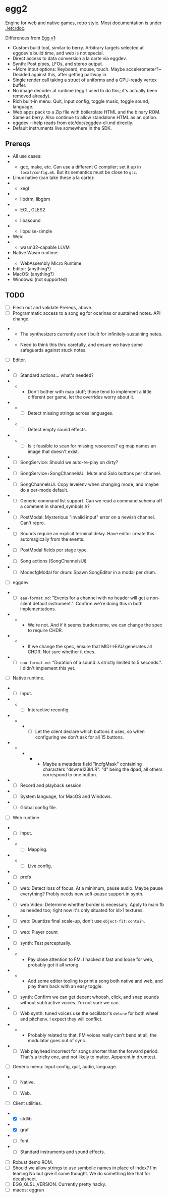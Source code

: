 # egg2

Engine for web and native games, retro style.
Most documentation is under [./etc/doc](./etc/doc/).

Differences from [Egg v1](https://github.com/aksommerville/egg):
- Custom build tool, similar to berry. Arbitrary targets selected at eggdev's build time, and web is not special.
- Direct access to data conversion a la carte via eggdev.
- Synth: Post pipes, LFOs, and stereo output.
- ~More input options: Keyboard, mouse, touch. Maybe accelerometer?~ Decided against this, after getting partway in.
- Single render call taking a struct of uniforms and a GPU-ready vertex buffer.
- No image decoder at runtime (egg 1 used to do this; it's actually been removed already).
- Rich built-in menu. Quit, input config, toggle music, toggle sound, language.
- Web apps pack to a Zip file with boilerplate HTML and the binary ROM. Same as berry. Also continue to allow standalone HTML as an option.
- eggdev --help reads from etc/doc/eggdev-cli.md directly.
- Default instruments live somewhere in the SDK.

## Prereqs

- All use cases:
- - gcc, make, etc. Can use a different C compiler; set it up in `local/config.mk`. But its semantics must be close to `gcc`.
- Linux native (can take these a la carte):
- - xegl
- - libdrm, libgbm
- - EGL, GLES2
- - libasound
- - libpulse-simple
- Web:
- - wasm32-capable LLVM
- Native Wasm runtime:
- - WebAssembly Micro Runtime
- Editor: (anything?)
- MacOS: (anything?)
- Windows: (not supported)

## TODO

- [ ] Flesh out and validate Prereqs, above.
- [ ] Programmatic access to a song eg for ocarinas or sustained notes. API change.
- - The synthesizers currently aren't built for infinitely-sustaining notes.
- - Need to think this thru carefully, and ensure we have some safeguards against stuck notes.
- [ ] Editor.
- - [ ] Standard actions... what's needed?
- - - Don't bother with map stuff; those tend to implement a little different per game, let the overrides worry about it.
- - - [ ] Detect missing strings across languages.
- - - [ ] Detect empty sound effects.
- - - [ ] Is it feasible to scan for missing resources? eg map names an image that doesn't exist.
- - [ ] SongService: Should we auto-re-play on dirty?
- - [ ] SongService+SongChannelsUi: Mute and Solo buttons per channel.
- - [ ] SongChannelsUi: Copy levelenv when changing mode, and maybe do a per-mode default.
- - [ ] Generic command list support. Can we read a command schema off a comment in shared_symbols.h?
- - [ ] PostModal: Mysterious "invalid input" error on a newish channel. Can't repro.
- - [ ] Sounds require an explicit terminal delay. Have editor create this automagically from the events.
- - [ ] PostModal fields per stage type.
- - [ ] Song actions (SongChannelsUi)
- - [ ] ModecfgModal for drum: Spawn SongEditor in a modal per drum.
- [ ] eggdev
- - [ ] `eau-format.md`: "Events for a channel with no header will get a non-silent default instrument.". Confirm we're doing this in both implementations.
- - - We're not. And if it seems burdensome, we can change the spec to require CHDR.
- - - If we change the spec, ensure that MIDI=>EAU generates all CHDR. Not sure whether it does.
- - [ ] `eau-format.md`: "Duration of a sound is strictly limited to 5 seconds.". I didn't implement this yet.
- [ ] Native runtime.
- - [ ] Input.
- - - [ ] Interactive reconfig.
- - - - [ ] Let the client declare which buttons it uses, so when configuring we don't ask for all 15 buttons.
- - - - - Maybe a metadata field "incfgMask" containing characters "dswne123lrLR". "d" being the dpad, all others correspond to one button.
- - [ ] Record and playback session.
- - [ ] System language, for MacOS and Windows.
- - [ ] Global config file.
- [ ] Web runtime.
- - [ ] Input.
- - - [ ] Mapping.
- - - [ ] Live config.
- - [ ] prefs
- - [ ] web: Detect loss of focus. At a minimum, pause audio. Maybe pause everything? Probly needs new soft-pause support in synth.
- - [ ] web Video: Determine whether border is necessary. Apply to main fb as needed too; right now it's only situated for id>1 textures.
- - [ ] web: Quantize final scale-up, don't use `object-fit:contain`.
- - [ ] web: Player count
- - [ ] synth: Test perceptually.
- - - Pay close attention to FM. I hacked it fast and loose for web, probably got it all wrong.
- - - Add some editor tooling to print a song both native and web, and play them back with an easy toggle.
- - [ ] synth: Confirm we can get decent whoosh, click, and snap sounds without subtractive voices. I'm not sure we can.
- - [ ] Web synth: tuned voices use the oscillator's `detune` for both wheel and pitchenv. I expect they will conflict.
- - - Probably related to that, FM voices really can't bend at all, the modulator goes out of sync.
- - [ ] Web playhead incorrect for songs shorter than the forward period. That's a tricky one, and not likely to matter. Apparent in drumtest.
- [ ] Generic menu: Input config, quit, audio, language.
- - [ ] Native.
- - [ ] Web.
- [ ] Client utilities.
- - [x] stdlib
- - [x] graf
- - [ ] font
- - [ ] Standard instruments and sound effects.
- [ ] Robust demo ROM.
- [ ] Should we allow strings to use symbolic names in place of index? I'm leaning No but give it some thought. We do something like that for decalsheet.
- [ ] EGG_GLSL_VERSION. Currently pretty hacky.
- [ ] macos: eggrun

